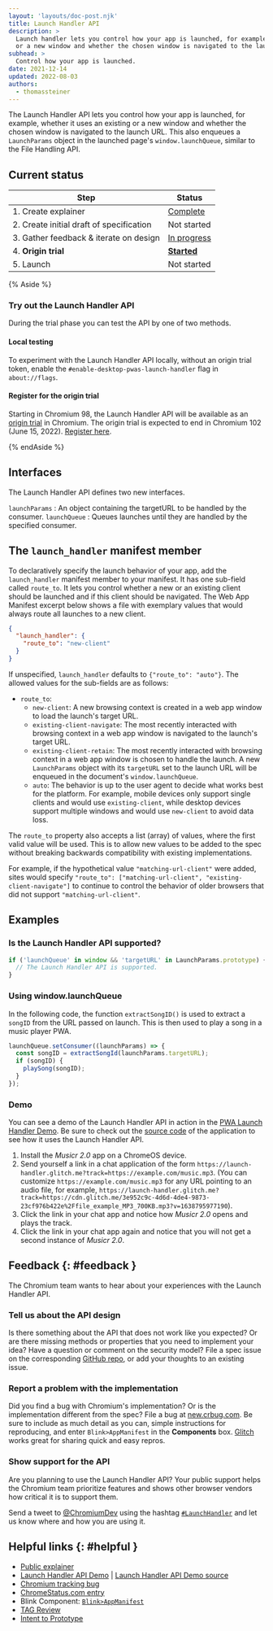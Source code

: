 ```yaml
---
layout: 'layouts/doc-post.njk'
title: Launch Handler API
description: >
  Launch handler lets you control how your app is launched, for example, whether it uses an existing
  or a new window and whether the chosen window is navigated to the launch URL.
subhead: >
  Control how your app is launched.
date: 2021-12-14
updated: 2022-08-03
authors:
  - thomassteiner
---
```


The Launch Handler API lets you control how your app is launched, for example, whether it uses an
existing or a new window and whether the chosen window is navigated to the launch URL. This also
enqueues a `LaunchParams` object in the launched page's `window.launchQueue`, similar to the File
Handling API.

## Current status

<div class="table-wrapper scrollbar">

| Step                                     | Status                   |
| ---------------------------------------- | ------------------------ |
| 1. Create explainer                      | [Complete][explainer]    |
| 2. Create initial draft of specification | Not started              |
| 3. Gather feedback & iterate on design   | [In progress](#feedback) |
| 4. **Origin trial**                      | [**Started**][ot]        |
| 5. Launch                                | Not started              |

</div>

{% Aside %}

### Try out the Launch Handler API

During the trial phase you can test the API by one of two methods.

#### Local testing

To experiment with the Launch Handler API locally, without an origin trial token, enable the
`#enable-desktop-pwas-launch-handler` flag in `about://flags`.

#### Register for the origin trial

Starting in Chromium 98, the Launch Handler API will be available as an
[origin trial](/docs/web-platform/origin-trials/) in Chromium. The origin trial is expected to end
in Chromium 102 (June 15, 2022).
[Register here](https://developers.chrome.com/origintrials/#/trials/active).

{% endAside %}

## Interfaces

The Launch Handler API defines two new interfaces.

`launchParams` : An object containing the targetURL to be handled by the consumer. `launchQueue` :
Queues launches until they are handled by the specified consumer.

## The `launch_handler` manifest member

To declaratively specify the launch behavior of your app, add the `launch_handler` manifest member
to your manifest. It has one sub-field called `route_to`. It lets you control whether a new or an
existing client should be launched and if this client should be navigated. The Web App Manifest
excerpt below shows a file with exemplary values that would always route all launches to a new
client.

```json
{
  "launch_handler": {
    "route_to": "new-client"
  }
}
```

If unspecified, `launch_handler` defaults to `{"route_to": "auto"}`. The allowed values for the
sub-fields are as follows:

- `route_to`:
  - `new-client`: A new browsing context is created in a web app window to load the launch's target
    URL.
  - `existing-client-navigate`: The most recently interacted with browsing context in a web app
    window is navigated to the launch's target URL.
  - `existing-client-retain`: The most recently interacted with browsing context in a web app window
    is chosen to handle the launch. A new `LaunchParams` object with its `targetURL` set to the
    launch URL will be enqueued in the document's `window.launchQueue`.
  - `auto`: The behavior is up to the user agent to decide what works best for the platform. For
    example, mobile devices only support single clients and would use `existing-client`, while
    desktop devices support multiple windows and would use `new-client` to avoid data loss.

The `route_to` property also accepts a list (array) of values, where the first valid value will be
used. This is to allow new values to be added to the spec without breaking backwards compatibility
with existing implementations.

For example, if the hypothetical value `"matching-url-client"` were added, sites would specify
`"route_to": ["matching-url-client", "existing-client-navigate"]` to continue to control the
behavior of older browsers that did not support `"matching-url-client"`.

## Examples

### Is the Launch Handler API supported?

```js
if ('launchQueue' in window && 'targetURL' in LaunchParams.prototype) {
  // The Launch Handler API is supported.
}
```

### Using window.launchQueue

In the following code, the function `extractSongID()` is used to extract a `songID` from the URL
passed on launch. This is then used to play a song in a music player PWA.

```js
launchQueue.setConsumer((launchParams) => {
  const songID = extractSongId(launchParams.targetURL);
  if (songID) {
    playSong(songID);
  }
});
```

### Demo

You can see a demo of the Launch Handler API in action in the
[PWA Launch Handler Demo](https://launch-handler.glitch.me/). Be sure to check out the
[source code](https://glitch.com/edit/#!/launch-handler) of the application to see how it uses the
Launch Handler API.

1. Install the _Musicr 2.0_ app on a ChromeOS device.
1. Send yourself a link in a chat application of the form
   `https://launch-handler.glitch.me?track=https://example.com/music.mp3`. (You can customize
   `https://example.com/music.mp3` for any URL pointing to an audio file, for example,
   `https://launch-handler.glitch.me?track=https://cdn.glitch.me/3e952c9c-4d6d-4de4-9873-23cf976b422e%2Ffile_example_MP3_700KB.mp3?v=1638795977190`).
1. Click the link in your chat app and notice how _Musicr 2.0_ opens and plays the track.
1. Click the link in your chat app again and notice that you will not get a second instance of
   _Musicr 2.0_.

## Feedback {: #feedback }

The Chromium team wants to hear about your experiences with the Launch Handler API.

### Tell us about the API design

Is there something about the API that does not work like you expected? Or are there missing methods
or properties that you need to implement your idea? Have a question or comment on the security
model? File a spec issue on the corresponding [GitHub repo][issues], or add your thoughts to an
existing issue.

### Report a problem with the implementation

Did you find a bug with Chromium's implementation? Or is the implementation different from the spec?
File a bug at [new.crbug.com](https://new.crbug.com). Be sure to include as much detail as you can,
simple instructions for reproducing, and enter `Blink>AppManifest` in the **Components** box.
[Glitch](https://glitch.com/) works great for sharing quick and easy repros.

### Show support for the API

Are you planning to use the Launch Handler API? Your public support helps the Chromium team
prioritize features and shows other browser vendors how critical it is to support them.

Send a tweet to [@ChromiumDev][cr-dev-twitter] using the hashtag
[`#LaunchHandler`](https://twitter.com/search?q=%23LaunchHandler&src=recent_search_click&f=live) and
let us know where and how you are using it.

## Helpful links {: #helpful }

- [Public explainer][explainer]
- [Launch Handler API Demo][demo] | [Launch Handler API Demo source][demo-source]
- [Chromium tracking bug][cr-bug]
- [ChromeStatus.com entry][cr-status]
- Blink Component: [`Blink>AppManifest`][blink-component]
- [TAG Review](https://github.com/w3ctag/design-reviews/issues/683)
- [Intent to Prototype](https://groups.google.com/a/chromium.org/g/blink-dev/c/8tNe2jrJ78A)

[issues]: https://github.com/WICG/sw-launch/issues
[demo]: https://launch-handler.glitch.me/
[demo-source]: https://glitch.com/edit/#!/launch-handler
[explainer]: https://github.com/WICG/sw-launch/blob/main/launch_handler.md
[cr-bug]: https://bugs.chromium.org/p/chromium/issues/detail?id=1231886
[cr-status]: https://www.chromestatus.com/feature/5722383233056768
[blink-component]: https://bugs.chromium.org/p/chromium/issues/list?q=component:Blink%3EAppManifest
[cr-dev-twitter]: https://twitter.com/ChromiumDev
[powerful-apis]:
  https://chromium.googlesource.com/chromium/src/+/lkgr/docs/security/permissions-for-powerful-web-platform-features.md
[ot]: https://developer.chrome.com/origintrials/#/view_trial/2978005253598740481
